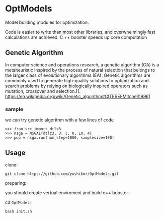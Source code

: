 # OptModels
Model building modules for optimization.

Code is easier to write than most other libraries, and overwhelmingly fast calculations are achieved. C ++ booster speeds up core computation


## Genetic Algorithm

In computer science and operations research, a genetic algorithm (GA) is a metaheuristic inspired by the process of natural selection that belongs to the larger class of evolutionary algorithms (EA). Genetic algorithms are commonly used to generate high-quality solutions to optimization and search problems by relying on biologically inspired operators such as mutation, crossover and selection.[1. https://en.wikipedia.org/wiki/Genetic_algorithm#CITEREFMitchell1996] 


### sample
we can try genetic algorithm with a few lines of code
```
>>> from src import dtlz3
>>> nsga = NSGAI(dtlz3, 3, 3, 0, 10, 4)
>>> pop = nsga.run(num_step=1000, samplesize=100)

```

## Usage
clone:

`git clone https://github.com/yushikmr/OptModels.git`

preparing:

you should create vertual enviroment and build c++ booster.

cd `OptModels`

`bash init.sh`
